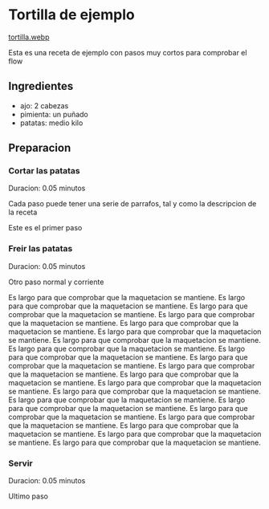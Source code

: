 # Tortilla de ejemplo

[tortilla.webp](https://upload.wikimedia.org/wikipedia/commons/8/81/Tortilla_de_papas_%28estilo_argentino%29.jpg)

Esta es una receta de ejemplo con pasos muy cortos para comprobar el flow

## Ingredientes

* ajo: 2 cabezas
* pimienta: un puñado
* patatas: medio kilo

## Preparacion

### Cortar las patatas

Duracion: 0.05 minutos

Cada paso puede tener una serie de parrafos, tal y como la descripcion de la receta

Este es el primer paso

### Freir las patatas

Duracion: 0.05 minutos

Otro paso normal y corriente

Es largo para que comprobar que la maquetacion se mantiene. 
Es largo para que comprobar que la maquetacion se mantiene. 
Es largo para que comprobar que la maquetacion se mantiene. 
Es largo para que comprobar que la maquetacion se mantiene. 
Es largo para que comprobar que la maquetacion se mantiene. 
Es largo para que comprobar que la maquetacion se mantiene. 
Es largo para que comprobar que la maquetacion se mantiene. 
Es largo para que comprobar que la maquetacion se mantiene. 
Es largo para que comprobar que la maquetacion se mantiene. 
Es largo para que comprobar que la maquetacion se mantiene. 
Es largo para que comprobar que la maquetacion se mantiene. 
Es largo para que comprobar que la maquetacion se mantiene. 
Es largo para que comprobar que la maquetacion se mantiene. 
Es largo para que comprobar que la maquetacion se mantiene. 
Es largo para que comprobar que la maquetacion se mantiene. 
Es largo para que comprobar que la maquetacion se mantiene. 
Es largo para que comprobar que la maquetacion se mantiene. 
Es largo para que comprobar que la maquetacion se mantiene. 
Es largo para que comprobar que la maquetacion se mantiene. 
Es largo para que comprobar que la maquetacion se mantiene. 
Es largo para que comprobar que la maquetacion se mantiene. 

### Servir

Duracion: 0.05 minutos

Ultimo paso
